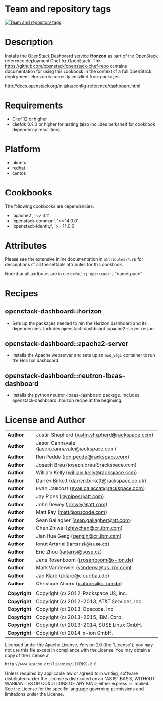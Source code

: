 Team and repository tags
========================

[![Team and repository tags](http://governance.openstack.org/badges/cookbook-openstack-dashboard.svg)](http://governance.openstack.org/reference/tags/index.html)

<!-- Change things from this point on -->

Description
===========

Installs the OpenStack Dashboard service **Horizon** as part of the OpenStack
reference deployment Chef for OpenStack. The
https://github.com/openstack/openstack-chef-repo contains documentation for using
this cookbook in the context of a full OpenStack deployment. Horizon is
currently installed from packages.

http://docs.openstack.org/mitaka/config-reference/dashboard.html

Requirements
============

- Chef 12 or higher
- chefdk 0.9.0 or higher for testing (also includes berkshelf for cookbook
  dependency resolution)

Platform
========

- ubuntu
- redhat
- centos

Cookbooks
=========

The following cookbooks are dependencies:

- 'apache2', '~> 3.1'
- 'openstack-common', '>= 14.0.0'
- 'openstack-identity', '>= 14.0.0'

Attributes
==========

Please see the extensive inline documentation in `attributes/*.rb` for
descriptions of all the settable attributes for this cookbook.

Note that all attributes are in the `default['openstack']` "namespace"

Recipes
=======

## openstack-dashboard::horizon
- Sets up the packages needed to run the Horizon dashboard and its dependencies.
  Includes openstack-dashboard::apache2-server recipe.

## openstack-dashboard::apache2-server
- Installs the Apache webserver and sets up an `mod_wsgi` container to run the
  Horizon dashboard.

## openstack-dashboard::neutron-lbaas-dashboard
- Installs the python neutron-lbaas-dashboard package. Includes
  openstack-dashboard::horizon recipe at the beginning.


License and Author
==================

|                      |                                                    |
|:---------------------|:---------------------------------------------------|
| **Author**           |  Justin Shepherd (<justin.shepherd@rackspace.com>) |
| **Author**           |  Jason Cannavale (<jason.cannavale@rackspace.com>) |
| **Author**           |  Ron Pedde (<ron.pedde@rackspace.com>)             |
| **Author**           |  Joseph Breu (<joseph.breu@rackspace.com>)         |
| **Author**           |  William Kelly (<william.kelly@rackspace.com>)     |
| **Author**           |  Darren Birkett (<darren.birkett@rackspace.co.uk>) |
| **Author**           |  Evan Callicoat (<evan.callicoat@rackspace.com>)   |
| **Author**           |  Jay Pipes (<jaypipes@att.com>)                    |
| **Author**           |  John Dewey (<jdewey@att.com>)                     |
| **Author**           |  Matt Ray (<matt@opscode.com>)                     |
| **Author**           |  Sean Gallagher (<sean.gallagher@att.com>)         |
| **Author**           |  Chen Zhiwei (<zhiwchen@cn.ibm.com>)               |
| **Author**           |  Jian Hua Geng (<gengjh@cn.ibm.com>)               |
| **Author**           |  Ionut Artarisi (<iartarisi@suse.cz>)              |
| **Author**           |  Eric Zhou (<iartarisi@suse.cz>)                   |
| **Author**           |  Jens Rosenboom (<j.rosenboom@x-ion.de>)           |
| **Author**           |  Mark Vanderwiel (<vanderwl@us.ibm.com>)           |
| **Author**           |  Jan Klare (<j.klare@cloudbau.de>)                 |
| **Author**           |  Christoph Albers (<c.albers@x-ion.de>)            |
|                      |                                                    |
| **Copyright**        |  Copyright (c) 2012, Rackspace US, Inc.            |
| **Copyright**        |  Copyright (c) 2012-2013, AT&T Services, Inc.      |
| **Copyright**        |  Copyright (c) 2013, Opscode, Inc.                 |
| **Copyright**        |  Copyright (c) 2013-2015, IBM, Corp.               |
| **Copyright**        |  Copyright (c) 2013-2014, SUSE Linux GmbH.         |
| **Copyright**        |  Copyright (c) 2014, x-ion GmbH.                   |

Licensed under the Apache License, Version 2.0 (the "License");
you may not use this file except in compliance with the License.
You may obtain a copy of the License at

    http://www.apache.org/licenses/LICENSE-2.0

Unless required by applicable law or agreed to in writing, software
distributed under the License is distributed on an "AS IS" BASIS,
WITHOUT WARRANTIES OR CONDITIONS OF ANY KIND, either express or implied.
See the License for the specific language governing permissions and
limitations under the License.
